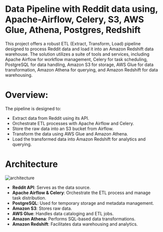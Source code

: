 # Data Pipeline with Reddit data using, Apache-Airflow, Celery, S3, AWS Glue, Athena, Postgres, Redshift

This project offers a robust ETL (Extract, Transform, Load) pipeline designed to process Reddit data and load it into an Amazon Redshift data warehouse. The solution utilizes a suite of tools and services, including Apache Airflow for workflow management, Celery for task scheduling, PostgreSQL for data handling, Amazon S3 for storage, AWS Glue for data transformation, Amazon Athena for querying, and Amazon Redshift for data warehousing.

# Overview:

The pipeline is designed to:

- Extract data from Reddit using its API.
- Orchestrate ETL processes with Apache Airflow and Celery.
- Store the raw data into an S3 bucket from Airflow.
- Transform the data using AWS Glue and Amazon Athena.
- Load the transformed data into Amazon Redshift for analytics and querying.


# Architecture


![architecture](https://github.com/DDanielcoding/Reddit_Data_Engineering_Project/assets/155651525/a0679747-010b-47ef-a33b-21c353202e8e)


- **Reddit API**: Serves as the data source.
- **Apache Airflow & Celery**: Orchestrate the ETL process and manage task distribution.
- **PostgreSQL**: Used for temporary storage and metadata management.
- **Amazon S3**: Stores raw data.
- **AWS Glue**: Handles data cataloging and ETL jobs.
- **Amazon Athena**: Performs SQL-based data transformations.
- **Amazon Redshift**: Facilitates data warehousing and analytics.
